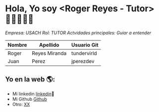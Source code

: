# Hola, Yo soy <Roger Reyes - Tutor>  👋👨‍💻👩‍💻

*Empresa: USACH*
*Rol: TUTOR*
*Actvidades principales: Guiar a entender*


| Nombre | Apellido | Usuario Git |
|--------|----------|-------------|
|Roger|Reyes  Miranda      |tundervirld|
|Juan|Perez        |jperezdev|



## Yo en la web 🌎:
- Mi linkedin <a href="<>">linkedin</a>💼
- Mi Github <a href="<>">Github</a>
- Otro: <a href="<>"> XX</a>